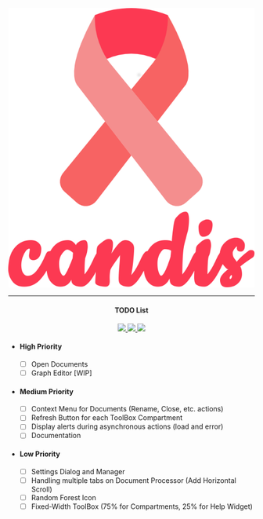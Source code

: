 <div align="center">
  <img src=".github/logo-w-title.png" width="512">
</div>

---

<h4 align="center">
  TODO List
</h4>

<p align="center">
  <a href="http://candis.readthedocs.io">
    <img src="https://readthedocs.org/projects/candis/badge/?version=latest"/>
  </a>
  <a href="https://saythanks.io/to/achillesrasquinha">
    <img src="https://img.shields.io/badge/Say%20Thanks-!-1EAEDB.svg?style=flat-square">
  </a>
  <a href="https://paypal.me/achillesrasquinha">
    <img src="https://img.shields.io/badge/Donate-%24-blue.svg?style=flat-square">
  </a>
</p>

* #### High Priority
  * [ ] Open Documents
  * [ ] Graph Editor [WIP]

* #### Medium Priority
  * [ ] Context Menu for Documents (Rename, Close, etc. actions)
  * [ ] Refresh Button for each ToolBox Compartment
  * [ ] Display alerts during asynchronous actions (load and error)
  * [ ] Documentation

* #### Low Priority
  * [ ] Settings Dialog and Manager
  * [ ] Handling multiple tabs on Document Processor (Add Horizontal Scroll)
  * [ ] Random Forest Icon
  * [ ] Fixed-Width ToolBox (75% for Compartments, 25% for Help Widget)

